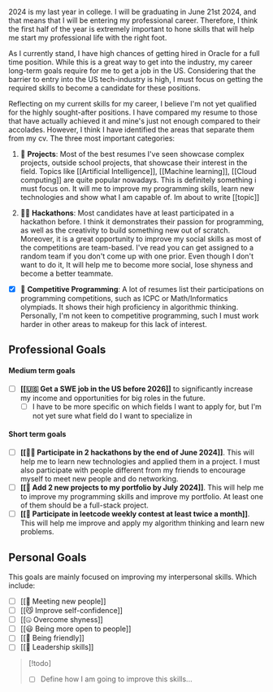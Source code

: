 2024 is my last year in college. I will be graduating in June 21st 2024, and that means that I will be entering my professional career. Therefore, I think the first half of the year is extremely important to hone skills that will help me start my professional life with the right foot. 

As I currently stand, I have high chances of getting hired in Oracle for a full time position. While this is a great way to get into the industry, my career long-term goals require for me to get a job in the US. Considering that the barrier to entry into the US tech-industry is high, I must focus on getting the required skills to become a candidate for these positions. 

Reflecting on my current skills for my career, I believe I'm not yet qualified for the highly sought-after positions. I have compared my resume to those that have actually achieved it and mine's just not enough compared to their accolades. However, I think I have identified the areas that separate them from my cv. The three most important categories:

1. 💼 **Projects**: Most of the best resumes I've seen showcase complex projects, outside school projects, that showcase their interest in the field. Topics like [[Artificial Intelligence]], [[Machine learning]], [[Cloud computing]] are quite popular nowadays. This is definitely something i must focus on. It will me to improve my programming skills, learn new technologies and show what I am capable of. Im about to write [[topic]] 

3. 🧑‍💻 **Hackathons**: Most candidates have at least participated in a hackathon before. I think it demonstrates their passion for programming, as well as the creativity to build something new out of scratch. Moreover, it is a great opportunity to improve my social skills as most of the competitions are team-based. I've read you can get assigned to a random team if you don't come up with one prior. Even though I don't want to do it, It will help me to become more social, lose shyness and become a better teammate.

- [x] 👾 **Competitive Programming**: A lot of resumes list their participations on programming competitions, such as ICPC or Math/Informatics olympiads. It shows their high proficiency in algorithmic thinking. Personally, I'm not keen to competitive programming, such I must work harder in other areas to makeup for this lack of interest.

## Professional Goals

#### Medium term goals

- [ ] **[[🇺🇸 Get a SWE job in the US before 2026]]** to significantly increase my income and opportunities for big roles in the future.
	- [ ] I have to be more specific on which fields I want to apply for, but I'm not yet sure what field do I want to specialize in

#### Short term goals

- [ ] **[[👨‍💻 Participate in 2 hackathons by the end of June 2024]]**. This will help me to learn new technologies and applied them in a project. I must also participate with people different from my friends to encourage myself to meet new people and do networking.
- [ ] **[[💼 Add 2 new projects to my portfolio by July 2024]]**. This will help me to improve my programming skills and improve my portfolio. At least one of them should be a full-stack project.
- [ ] **[[👾 Participate in leetcode weekly contest at least twice a month]]**. This will help me improve and apply my algorithm thinking and learn new problems.

## Personal Goals

This goals are mainly focused on improving my interpersonal skills. Which include:

- [ ] [[🤝 Meeting new people]]
- [ ] [[😼 Improve self-confidence]]
- [ ] [[🤐 Overcome shyness]]
- [ ] [[😃 Being more open to people]]
- [ ] [[🤗 Being friendly]]
- [ ] [[🫡 Leadership skills]]

> [!todo] 
> - [ ] Define how I am going to improve this skills...











